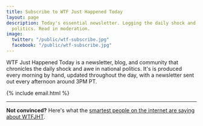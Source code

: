 ```yaml
---
title: Subscribe to WTF Just Happened Today
layout: page
description: Today's essential newsletter. Logging the daily shock and awe in national
  politics. Read in moderation.
image:
  twitter: "/public/wtf-subscribe.jpg"
  facebook: "/public/wtf-subscribe.jpg"
---
```


<p class="lead">WTF Just Happened Today is a newsletter, blog, and community that chronicles the daily shock and awe in national politics. It's is produced every morning by hand, updated throughout the day, with a newsletter sent out every afternoon around 3PM PT. </p> 

{% include email.html %}

---

**Not convinced?** Here's what the <a href="{{ site.baseurl }}/press">smartest people on the internet are saying about WTFJHT</a>. 